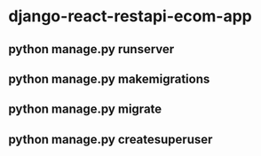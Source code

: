 # django-react-restapi-ecom-app

## python manage.py runserver

## python manage.py makemigrations

## python manage.py migrate

## python manage.py createsuperuser
